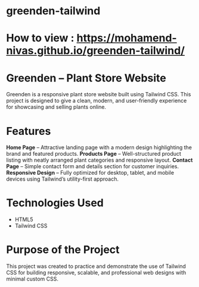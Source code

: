 # greenden-tailwind

# How to view : https://mohamend-nivas.github.io/greenden-tailwind/

# Greenden – Plant Store Website

Greenden is a responsive plant store website built using Tailwind CSS. This project is designed to give a clean, modern, and user-friendly experience for showcasing and selling plants online.

# Features

**Home Page** – Attractive landing page with a modern design highlighting the brand and featured products.
**Products Page** – Well-structured product listing with neatly arranged plant categories and responsive layout.
**Contact Page** – Simple contact form and details section for customer inquiries.
**Responsive Design** – Fully optimized for desktop, tablet, and mobile devices using Tailwind’s utility-first approach.


# Technologies Used
- HTML5
- Tailwind CSS

# Purpose of the Project

This project was created to practice and demonstrate the use of Tailwind CSS for building responsive, scalable, and professional web designs with minimal custom CSS.

